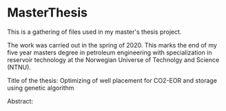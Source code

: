 # MasterThesis

This is a gathering of files used in my master's thesis project.

The work was carried out in the spring of 2020. This marks the end of my five year masters degree in petroleum engineering with specialization in reservoir technology at the Norwegian Universe of Technolgy and Science (NTNU).

Title of the thesis: Optimizing of well placement for CO2-EOR and storage using genetic algorithm

Abstract:
